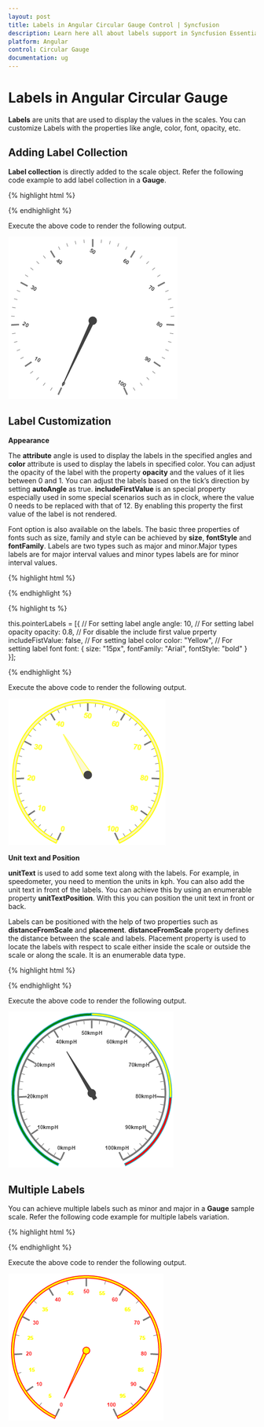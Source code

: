 ```yaml
---
layout: post
title: Labels in Angular Circular Gauge Control | Syncfusion
description: Learn here all about labels support in Syncfusion Essential Angular Circular Gauge control, its elements, and more.
platform: Angular
control: Circular Gauge
documentation: ug
---
```


# Labels in Angular Circular Gauge

**Labels** are units that are used to display the values in the scales. You can customize Labels with the properties like angle, color, font, opacity, etc.

## Adding Label Collection 

**Label collection** is directly added to the scale object. Refer the following code example to add label collection in a **Gauge**.

{% highlight html %}

 <ej-CircularGauge id="circularGauge1" >
     <e-scales>
          <e-scale [labels]="[{ angle: 30 }]">
          </e-scale>
       </e-scales>
  </ej-CircularGauge>

{% endhighlight %}


Execute the above code to render the following output.

![Angular Circular Gauge adding labels collection](Labels_images/Labels_img1.png)

## Label Customization

**Appearance**

The **attribute** angle is used to display the labels in the specified angles and **color** attribute is used to display the labels in specified color. You can adjust the opacity of the label with the property **opacity** and the values of it lies between 0 and 1. You can adjust the labels based on the tick’s direction by setting **autoAngle** as true. **includeFirstValue** is an special property especially used in some special scenarios such as in clock, where the value 0 needs to be replaced with that of 12. By enabling this property the first value of the label is not rendered.

Font option is also available on the labels. The basic three properties of fonts such as size, family and style can be achieved by **size**, **fontStyle** and **fontFamily**. Labels are two types such as major and minor.Major types labels are for major interval values and minor types labels are for minor interval values.

{% highlight html %}

 <ej-CircularGauge id="circularGauge1" >
     <e-scales>
          <e-scale backgroundColor="#FAF4B5" [showScaleBar]="true" [radius]=150 
           [width]=10 [border]="{ width: 2, color: 'Yellow' }" [labels]="pointerLabels">
          	<e-pointers>
                <e-pointer [value]=70 [length]="100" backgroundColor="#FAF4B5" [width]=16
                 [opacity]=0.6 [border]="{ color: 'Yellow', width: 2 }"></e-pointer>
            </e-pointers>
          </e-scale>
       </e-scales>
  </ej-CircularGauge>

{% endhighlight %}



{% highlight ts %}

this.pointerLabels = [{
    // For setting label angle
    angle: 10,
    // For setting label opacity
    opacity: 0.8,
    // For disable the include first value prperty
    includeFistValue: false,
    // For setting label color
    color: "Yellow",
    // For setting label font
    font: {
        size: "15px",
        fontFamily: "Arial",
        fontStyle: "bold"
    }
}];

{% endhighlight %}



Execute the above code to render the following output.

![Angular Circular Gauge labels customization](Labels_images/Labels_img2.png)

**Unit text and Position**

**unitText** is used to add some text along with the labels. For example, in speedometer, you need to mention the units in kph. You can also add the unit text in front of the labels. You can achieve this by using an enumerable property **unitTextPosition**. With this you can position the unit text in front or back.

Labels can be positioned with the help of two properties such as **distanceFromScale** and **placement**. **distanceFromScale** property defines the distance between the scale and labels.  Placement property is used to locate the labels with respect to scale either inside the scale or outside the scale or along the scale. It is an enumerable data type.

{% highlight html %}

 <ej-CircularGauge id="circularGauge1" >
     <e-scales>
          <e-scale [showRanges]="true" backgroundColor="#5DF243" [showScaleBar]="true" 
           [radius]=150 [size]=2 [labels]="[{ unitText: "kmpH", unitTextPosition: 'back'}]" >
          	<e-pointers>
                <e-pointer [value]=40 [length]="100" [showBackNeedle]="true" >
                </e-pointer>
            </e-pointers>
            <e-ranges>
                <e-range [distanceFromScale]='-30' [startValue]='0' [endValue]='50' 
                    backgroundColor="Green" placement="far"></e-range>
                <e-range [distanceFromScale]='-30' [startValue]='50' [endValue]='80' 
                    backgroundColor="Yellow" placement="far"></e-range>
                <e-range [distanceFromScale]='-30' [startValue]='80' [endValue]='100' 
                    backgroundColor="red" placement="far"></e-range>
            </e-ranges>
          </e-scale>
       </e-scales>
  </ej-CircularGauge>

{% endhighlight %}

Execute the above code to render the following output.

![Angular Circular Gauge unit text and position](Labels_images/Labels_img3.png)

## Multiple Labels

You can achieve multiple labels such as minor and major in a **Gauge** sample scale. Refer the following code example for multiple labels variation.

{% highlight html %}

 <ej-CircularGauge id="circularGauge1" >
     <e-scales>
          <e-scale [showRanges]="true" backgroundColor="#5DF243" [showScaleBar]="true" 
                    [radius]=150 [size]=2 [labels]="[{type='minor', color: 'yellow'}, 
                    {type='major', color: 'red'}]" >
          	<e-pointers>
                <e-pointer backgroundColor="yellow" [length]="110" 
                         [border]="{ width: 1.5, color: 'Red' }">
                </e-pointer>
            </e-pointers>
          </e-scale>
       </e-scales>
  </ej-CircularGauge>

{% endhighlight %}

Execute the above code to render the following output.

![Angular Circular Gauge multiple labels](Labels_images/Labels_img4.png)

